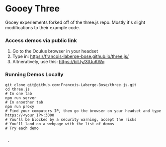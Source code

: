 Gooey Three
========
Gooey experiements forked off of the three.js repo. Mostly it's slight modifications to their example code.


### Access demos via public link

 1. Go to the Oculus browser in your headset
 1. Type in: https://francois-laberge-bose.github.io/three.js/
 1. Altneratively, use this: https://bit.ly/3tUuKWq

### Running Demos Locally

```
git clone git@github.com:Francois-Laberge-Bose/three.js.git
cd three.js
# In one tab
npm run server
# In anoother tab
npm run proxy
# Find your computers IP, then go the browser on your headset and type
https://<your IP>:3000
# You'll be blocked by a security warning, accept the risks
# You'll land on a webpage with the list of demos
# Try each demo


 - 
